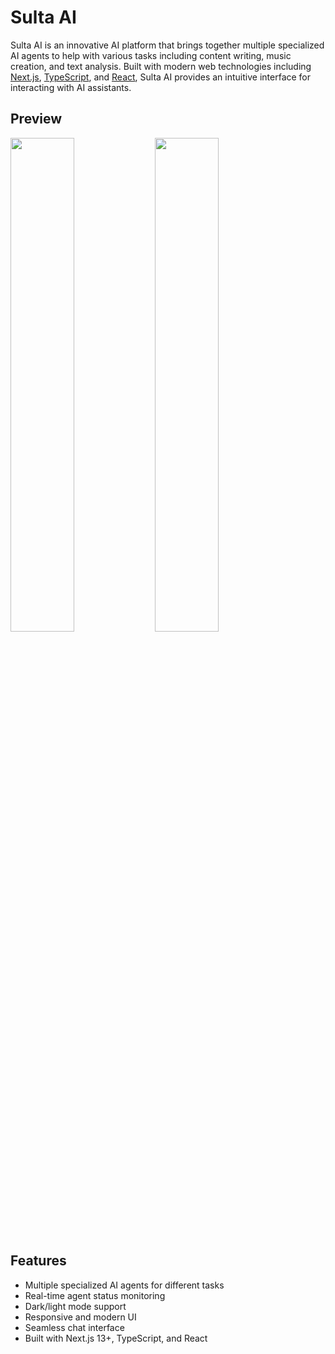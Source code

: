 # Sulta AI

Sulta AI is an innovative AI platform that brings together multiple specialized AI agents to help with various tasks including content writing, music creation, and text analysis. Built with modern web technologies including [Next.js](https://nextjs.org/), [TypeScript](https://www.typescriptlang.org/), and [React](https://reactjs.org/), Sulta AI provides an intuitive interface for interacting with AI assistants.

## Preview

<div>
  <img src="./Light-mode-screenshot.png" width="45%" />
  <img src="./Dark-mode-screenshot.png" width="45%" /> 
</div>

## Features

- Multiple specialized AI agents for different tasks
- Real-time agent status monitoring
- Dark/light mode support
- Responsive and modern UI
- Seamless chat interface
- Built with Next.js 13+, TypeScript, and React


